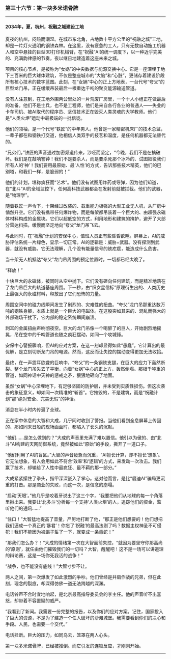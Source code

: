 ### **第三十六节：第一块多米诺骨牌**

---

#### **2034年，夏，杭州，祝融之城建设工地**

夏夜的杭州，闷热而潮湿。在城市东北角，占地数十平方公里的“祝融之城”工地，却是一片灯火通明的钢铁森林。在这里，没有疲惫的工人，只有无数自动施工机器人和空中悬挂的巨型3D打印机械臂，在“祝融”AI的统一调度下，以一种近乎完美的、充满韵律感的节奏，夜以继日地建造着这座未来之城。

项目的核心节点，是被称为“女娲”的中央数据与能源交换中心。它是一座深埋于地下三百米的巨大球体建筑，不仅是整座城市的“大脑”和“心脏”，更储存着建设阶段所有核心技术的数字蓝图。此刻，在“女娲”中心的正上方地表，一台代号“夸父”的巨型龙门吊，正在缓缓吊装最后一根重达千吨的聚变能源输送管道。

没有人注意到，在工地外围两公里处的一片荒废厂房里，一个十人小组正在做最后的准备。他们不是士兵，也不是工程师，他们是来自各行各业的普通人——失业的卡车司机、被AI取代的程序员、坚信技术正在毁灭人类灵魂的大学教师。他们是“人类火炬”运动中最极端的一批信徒。

他们的领袖，是一个代号“铁匠”的中年男人。他曾是一家精密机床厂的技术总监，一辈子都在和钢铁打交道，他相信人类双手的技艺和温度，是任何机器都无法替代的。

“兄弟们，”铁匠的声音通过加密频道传来，沙哑而坚定，“今晚，我们不是在搞破坏。我们是在敲响警钟！我们不是要杀人，而是要杀死那个冰冷的、试图奴役我们所有人的‘神’！我们要用最原始、最‘人性’的方式，告诉那些技术精英，他们的巴别塔，和我们一样，是脆弱的！”

他们的计划，堪称疯狂而“艺术”。他们没有试图用炸药或导弹，因为他们知道，在“北斗”AI的全域监控下，任何高科技武器都会在发射前就被拦截。他们的武器，是“物理学”。

随着铁匠一声令下，十架经过改装的、载重能力极强的大型工业无人机，从厂房中悄然升空。它们没有携带任何爆炸物，而是每架都吊装着一个巨大的、由超强永磁体材料构成的金属块。它们以超低空的方式，利用地形和建筑的掩护，避开了大部分雷达扫描，缓慢而坚定地向“夸父”龙门吊飞去。

与此同时，在“祝融”计划的安保中心，值班人员正有些昏昏欲睡。屏幕上，AI的威胁评估系统一片绿色，显示一切正常。AI的逻辑是：威胁=武器。没有探测到武器，就没有威胁。它无法理解，几个没有能量信号的铁疙瘩，能造成什么危害。

当十架无人机抵达“夸父”龙门吊周围的预定位置时，一切都已经太晚了。

“释放！”

十块巨大的永磁体，被同时从空中抛下。它们没有砸向任何建筑，而是精准地落在了龙门吊巨大的轨道基座周围。下一秒，由“织女星信标”原理衍生出的、人类历史上最强大的永磁材料，释放出了它们恐怖的力量。

周围空间中的磁力线瞬间发生了剧烈的、灾难性的扭曲。“夸父”龙门吊那重达数万吨的钢铁身躯，本质上就是一个巨大的电磁体。在这股突如其来的、混乱而强大的外部磁场干扰下，它内部的稳定系统瞬间崩溃。

刺耳的金属扭曲声响彻夜空。巨大的龙门吊像一个喝醉了的巨人，开始剧烈地摇晃，吊在空中的千吨管道也随之疯狂摆动，如同一个攻城锤。

安保中心警报骤响，但AI的应对方案，在这一刻却显得如此“愚蠢”。它计算出的最优解，是立刻切断龙门吊的电源。然而，这反而让失控的摆动变得更加无法收拾。

最终，在一声震耳欲聋的巨响中，“夸父”的一条钢铁支腿，在巨大的应力下轰然断裂。整个龙门吊失去了平衡，向着“女娲”中心的正上方，轰然倒塌。那根千吨重的管道，如同神话中天神的惩戒之矛，狠狠地砸向了地面。

虽然“女娲”中心深埋地下，有足够坚固的防护层，并未受到实质性损伤。但这次袭击的象征意义，却如同一次精准的“斩首”。它摧毁的，不是建筑，而是“祝融计划”那“绝对安全、完美无瑕”的神话。

消息在半小时内传遍了全球。

正在家中休息的大智和大成，几乎同时收到了警报。当他们看到全息屏幕上传回的、那如同末日般的现场画面时，都陷入了长久的沉默。

“他们……是怎么做到的？”大成的声音里充满了难以置信。他引以为傲的、由“北斗”AI构建的天网防御系统，竟然被如此“原始”的手段，撕开了一道口子。

“他们利用了AI的盲区。”大智的声音疲惫而沉重，“AI擅长计算，却不擅长‘想象’。它无法想象，有人会用如此不符合‘效率’和‘逻辑’的方式，来发动一次攻击。我们赢了技术，却输给了人性中最疯狂、最不羁的那一部分。”

大成紧紧攥住了拳头，指甲深深嵌入了掌心。这对他而言，是比“启迪AI”骗局更沉重的打击。那是商业的失败，而这一次，是信念的崩塌。

“启动‘天眼’。”他几乎是咬着牙说出了这三个字，“我要把他们从地球的每一个角落里揪出来。我要让‘北多斗’分析每一个支持‘人类火炬’的人，追踪他们的资金，监听他们的通讯……”

“住口！”大智猛地提高了音量，严厉地打断了他，“那正是他们想要的！他们想把我们逼成一个真正的‘暴君’！你忘了‘祝融’的最高法则了吗？数据主权神圣不可侵犯！我们不能因为被蝎子蜇了一下，就变成一条毒蛇！”

“那我们怎么办？！”大成的情绪第一次在大智面前失控，“就因为要坚守你那高尚的‘原则’，就任由他们摧毁我们的一切吗？大智，醒醒吧！这不是一场可以讲道理的辩论赛，这是一场你死我活的战争！”

“战争，也不能没有底线！”大智寸步不让。

两人之间，第一次爆发了如此激烈的争吵。他们曾经是并肩作战的兄弟，但在此刻，理念的裂痕，却深得仿佛一道无法跨越的深渊。

电话铃声不合时宜地响起，是北京最高指导委员会的李主任。他的声音听不出喜怒，却带着不容置疑的威严。

“我看到了新闻。我需要一份完整的报告，以及你们的应对方案。记住，国家投入了巨大的资源，不是为了建造一个任人破坏的沙滩城堡。我需要看到你们的决心和手段。人民，也需要一个交代。”

电话挂断。巨大的压力，如同乌云，笼罩在两人心头。

第一块多米诺骨牌，已经被推倒。而它引发的连锁反应，才刚刚开始。

---

###

###
